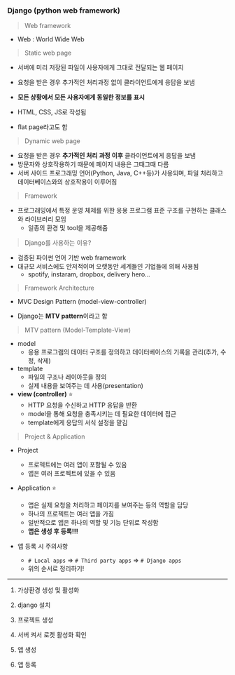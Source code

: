 ### Django (python web framework)

> Web framework

* Web : World Wide Web

> Static web page

* 서버에 미리 저장된 파일이 사용자에게 그대로 전달되는 웹 페이지

* 요청을 받은 경우 추가적인 처리과정 없이 클라이언트에게 응답을 보냄
* **모든 상황에서 모든 사용자에게 동일한 정보를 표시**
* HTML, CSS, JS로 작성됨
* flat page라고도 함

> Dynamic web page

* 요청을 받은 경우 **추가적인 처리 과정 이후** 클라이언트에게 응답을 보냄
* 방문자와 상호작용하기 때문에 페이지 내용은 그때그때 다름
* 서버 사이드 프로그래밍 언어(Python, Java, C++등)가 사용되며, 파일 처리하고 데이터베이스와의 상호작용이 이루어짐

> Framework

* 프로그래밍에서 특정 운영 체제를 위한 응용 프로그램 표준 구조를 구현하는 클래스와 라이브러리 모임
  * 일종의 환경 및 tool을 제공해줌

> Django를 사용하는 이유?

* 검증된 파이썬 언어 기반 web framework
* 대규모 서비스에도 안저적이며 오랫동안 세계들인 기업들에 의해 사용됨
  * spotify, instaram, dropbox, delivery hero...

> Framework Architecture

* MVC Design Pattern (model-view-controller)

* Django는 **MTV pattern**이라고 함

> MTV pattern (Model-Template-View)

* model
  * 응용 프로그램의 데이터 구조를 정의하고 데이터베이스의 기록을 관리(추가, 수정, 삭제)
* template
  * 파일의 구조나 레이아웃을 정의
  * 실제 내용을 보여주는 데 사용(presentation)
* **view (controller)** :star:
  * HTTP 요청을 수신하고 HTTP 응답을 반환
  * model을 통해 요청을 충족시키는 데 필요한 데이터에 접근
  * template에게 응답의 서식 설정을 맡김 

> Project & Application

* Project
  * 프로젝트에는 여러 앱이 포함될 수 있음
  * 앱은 여러 프로젝트에 있을 수 있음

* Application :star:
  * 앱은 실제 요청을 처리하고 페이지를 보여주는 등의 역할을 담당
  * 하나의 프로젝트는 여러 앱을 가짐
  * 일반적으로 앱은 하나의 역할 및 기능 단위로 작성함
  * **앱은 생성 후 등록!!!**
* 앱 등록 시 주의사항
  * `# Local apps` => `# Third party apps` => `# Django apps` 
  * 위의 순서로 정리하기!



********

1. 가상환경 생성 및 활성화
2. django 설치
3. 프로젝트 생성
4. 서버 켜서 로켓 활성화 확인

5. 앱 생성
6. 앱 등록